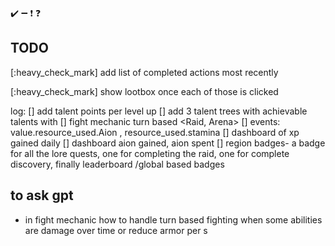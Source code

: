<!--a checkbox list-->

:heavy_check_mark: :heavy_minus_sign: :heavy_exclamation_mark: :question:

## TODO

[:heavy_check_mark] add list of completed actions most recently

[:heavy_check_mark] show lootbox once each of those is clicked

log:
[] add talent points per level up
[] add 3 talent trees with achievable talents with 
[] fight mechanic turn based <Raid, Arena>
[] events: value.resource_used.Aion , resource_used.stamina
[] dashboard of xp gained daily
[] dashboard aion gained, aion spent
[] region badges- a badge for all the lore quests, one for completing the raid, one for complete discovery, finally leaderboard /global based badges


## to ask gpt
- in fight mechanic how to handle turn based fighting when some abilities are damage over time or reduce armor per s
